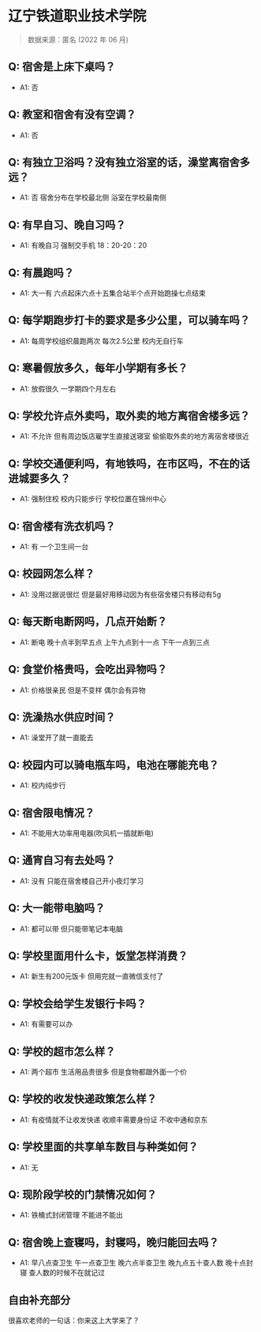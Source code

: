 # 辽宁铁道职业技术学院

> 数据来源：匿名 (2022 年 06 月)

## Q: 宿舍是上床下桌吗？

- A1: 否

## Q: 教室和宿舍有没有空调？

- A1: 否

## Q: 有独立卫浴吗？没有独立浴室的话，澡堂离宿舍多远？

- A1: 否 宿舍分布在学校最北侧 浴室在学校最南侧

## Q: 有早自习、晚自习吗？

- A1: 有晚自习 强制交手机 18：20-20：20

## Q: 有晨跑吗？

- A1: 大一有 六点起床六点十五集合站半个点开始跑操七点结束

## Q: 每学期跑步打卡的要求是多少公里，可以骑车吗？

- A1: 每周学校组织晨跑两次 每次2.5公里 校内无自行车

## Q: 寒暑假放多久，每年小学期有多长？

- A1: 放假很久 一学期四个月左右

## Q: 学校允许点外卖吗，取外卖的地方离宿舍楼多远？

- A1: 不允许 但有周边饭店雇学生直接送寝室 偷偷取外卖的地方离宿舍楼很近

## Q: 学校交通便利吗，有地铁吗，在市区吗，不在的话进城要多久？

- A1: 强制住校 校内只能步行 学校位置在锦州中心

## Q: 宿舍楼有洗衣机吗？

- A1: 有 一个卫生间一台

## Q: 校园网怎么样？

- A1: 没用过据说很烂 但是最好用移动因为有些宿舍楼只有移动有5g

## Q: 每天断电断网吗，几点开始断？

- A1: 断电 晚十点半到早五点 上午九点到十一点 下午一点到三点

## Q: 食堂价格贵吗，会吃出异物吗？

- A1: 价格很亲民 但是不变样  偶尔会有异物

## Q: 洗澡热水供应时间？

- A1: 澡堂开了就一直能去

## Q: 校园内可以骑电瓶车吗，电池在哪能充电？

- A1: 校内纯步行

## Q: 宿舍限电情况？

- A1: 不能用大功率用电器(吹风机一插就断电)

## Q: 通宵自习有去处吗？

- A1: 没有 只能在宿舍楼自己开小夜灯学习

## Q: 大一能带电脑吗？

- A1: 都可以带 但只能带笔记本电脑

## Q: 学校里面用什么卡，饭堂怎样消费？

- A1: 新生有200元饭卡 但用完就一直微信支付了

## Q: 学校会给学生发银行卡吗？

- A1: 有需要可以办

## Q: 学校的超市怎么样？

- A1: 两个超市 生活用品贵很多 但是食物都跟外面一个价

## Q: 学校的收发快递政策怎么样？

- A1: 有疫情就不让收发快递 收顺丰需要身份证 不收中通和京东

## Q: 学校里面的共享单车数目与种类如何？

- A1: 无

## Q: 现阶段学校的门禁情况如何？

- A1: 铁桶式封闭管理 不能进不能出

## Q: 宿舍晚上查寝吗，封寝吗，晚归能回去吗？

- A1: 早八点查卫生 午一点查卫生 晚六点半查卫生 晚九点五十查人数 晚十点封寝 查人数的时候不在就记过

## 自由补充部分

很喜欢老师的一句话：你来这上大学来了？